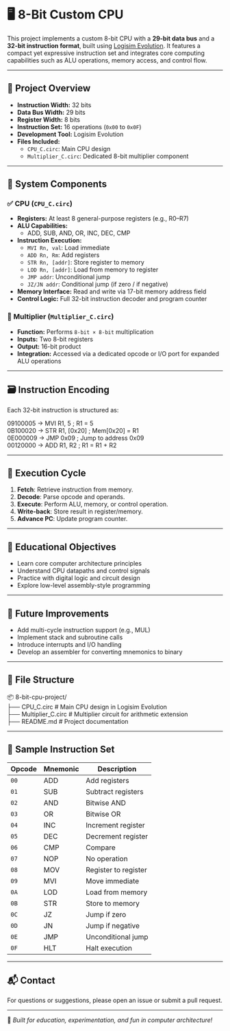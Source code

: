 # 🖥️ 8-Bit Custom CPU

This project implements a custom 8-bit CPU with a **29-bit data bus** and a **32-bit instruction format**, built using [Logisim Evolution](https://github.com/reds-heig/logisim-evolution). It features a compact yet expressive instruction set and integrates core computing capabilities such as ALU operations, memory access, and control flow.

---

## 🔧 Project Overview

- **Instruction Width:** 32 bits  
- **Data Bus Width:** 29 bits  
- **Register Width:** 8 bits  
- **Instruction Set:** 16 operations (`0x00` to `0x0F`)  
- **Development Tool:** Logisim Evolution  
- **Files Included:**
  - `CPU_C.circ`: Main CPU design
  - `Multiplier_C.circ`: Dedicated 8-bit multiplier component

---

## 🧱 System Components

### ✅ CPU (`CPU_C.circ`)
- **Registers:** At least 8 general-purpose registers (e.g., R0–R7)
- **ALU Capabilities:**
  - ADD, SUB, AND, OR, INC, DEC, CMP
- **Instruction Execution:**
  - `MVI Rn, val`: Load immediate
  - `ADD Rn, Rm`: Add registers
  - `STR Rn, [addr]`: Store register to memory
  - `LOD Rn, [addr]`: Load from memory to register
  - `JMP addr`: Unconditional jump
  - `JZ/JN addr`: Conditional jump (if zero / if negative)
- **Memory Interface:** Read and write via 17-bit memory address field
- **Control Logic:** Full 32-bit instruction decoder and program counter

### 🧮 Multiplier (`Multiplier_C.circ`)
- **Function:** Performs `8-bit × 8-bit` multiplication
- **Inputs:** Two 8-bit registers
- **Output:** 16-bit product
- **Integration:** Accessed via a dedicated opcode or I/O port for expanded ALU operations

---

## 🗃️ Instruction Encoding

Each 32-bit instruction is structured as:<br>

09100005 → MVI R1, 5 ; R1 = 5<br>
0B100020 → STR R1, [0x20] ; Mem[0x20] = R1<br>
0E000009 → JMP 0x09 ; Jump to address 0x09<br>
00120000 → ADD R1, R2 ; R1 = R1 + R2<br>


---

## 🔄 Execution Cycle

1. **Fetch**: Retrieve instruction from memory.
2. **Decode**: Parse opcode and operands.
3. **Execute**: Perform ALU, memory, or control operation.
4. **Write-back**: Store result in register/memory.
5. **Advance PC**: Update program counter.

---

## 🎯 Educational Objectives

- Learn core computer architecture principles
- Understand CPU datapaths and control signals
- Practice with digital logic and circuit design
- Explore low-level assembly-style programming

---

## 🚀 Future Improvements

- Add multi-cycle instruction support (e.g., MUL)
- Implement stack and subroutine calls
- Introduce interrupts and I/O handling
- Develop an assembler for converting mnemonics to binary

---

## 📁 File Structure

📦 8-bit-cpu-project/<br>
├── CPU_C.circ # Main CPU design in Logisim Evolution<br>
├── Multiplier_C.circ # Multiplier circuit for arithmetic extension<br>
├── README.md # Project documentation<br>


---

## 🧪 Sample Instruction Set

| Opcode | Mnemonic | Description             |
|--------|----------|-------------------------|
| `00`   | ADD      | Add registers           |
| `01`   | SUB      | Subtract registers      |
| `02`   | AND      | Bitwise AND             |
| `03`   | OR       | Bitwise OR              |
| `04`   | INC      | Increment register      |
| `05`   | DEC      | Decrement register      |
| `06`   | CMP      | Compare                 |
| `07`   | NOP      | No operation            |
| `08`   | MOV      | Register to register    |
| `09`   | MVI      | Move immediate          |
| `0A`   | LOD      | Load from memory        |
| `0B`   | STR      | Store to memory         |
| `0C`   | JZ       | Jump if zero            |
| `0D`   | JN       | Jump if negative        |
| `0E`   | JMP      | Unconditional jump      |
| `0F`   | HLT      | Halt execution          |

---

## 📬 Contact

For questions or suggestions, please open an issue or submit a pull request.

---

🧠 *Built for education, experimentation, and fun in computer architecture!*  
